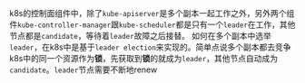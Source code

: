k8s的控制面组件中，除了```kube-apiserver```是多个副本一起工作之外，另外两个组件```kube-controller-manager```跟```kube-scheduler```都是只有一个```leader```在工作，其他节点都是```candidate```，等待着```leader```故障之后接替。
如何在多个副本中选举```leader```，在k8s中是基于```leader election```来实现的。简单点说多个副本都去竞争k8s中的同一个资源作为**锁**，先获取到**锁**的就成为```leader```，其他节点自动成为```candidate```。```leader```节点需要不断地renew